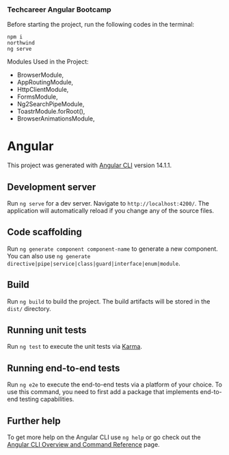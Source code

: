 ### Techcareer Angular Bootcamp

Before starting the project, run the following codes in the terminal:
```
npm i
northwind
ng serve
```

Modules Used in the Project:
- BrowserModule,
- AppRoutingModule,
- HttpClientModule,
- FormsModule,
- Ng2SearchPipeModule,
- ToastrModule.forRoot(),
- BrowserAnimationsModule,

<!-- ![](src/assets/img/login.png)
![](src/assets/img/register.png)

### log in to activate the category
![](src/assets/img/categoryNoLogged.png)
### the category
![](src/assets/img/category.png)

![](src/assets/img/loggedin.png)
![](src/assets/img/registerview2.png)
![](src/assets/img/registerview3.png) -->

# Angular

This project was generated with [Angular CLI](https://github.com/angular/angular-cli) version 14.1.1.

## Development server

Run `ng serve` for a dev server. Navigate to `http://localhost:4200/`. The application will automatically reload if you change any of the source files.

## Code scaffolding

Run `ng generate component component-name` to generate a new component. You can also use `ng generate directive|pipe|service|class|guard|interface|enum|module`.

## Build

Run `ng build` to build the project. The build artifacts will be stored in the `dist/` directory.

## Running unit tests

Run `ng test` to execute the unit tests via [Karma](https://karma-runner.github.io).

## Running end-to-end tests

Run `ng e2e` to execute the end-to-end tests via a platform of your choice. To use this command, you need to first add a package that implements end-to-end testing capabilities.

## Further help

To get more help on the Angular CLI use `ng help` or go check out the [Angular CLI Overview and Command Reference](https://angular.io/cli) page.
